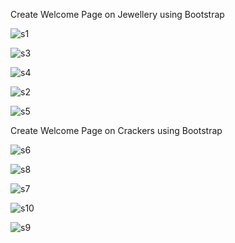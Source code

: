 

Create Welcome Page on Jewellery using Bootstrap

![s1](https://github.com/GedelaTriveni/Day-7/assets/152489814/cf5b99a5-2603-4399-a6e8-a78d9b495e0e)

![s3](https://github.com/GedelaTriveni/Day-7/assets/152489814/4b6ab4eb-6ae6-4524-8f04-706a49c4f578)

![s4](https://github.com/GedelaTriveni/Day-7/assets/152489814/2ce6c2ca-af40-4f18-8bf0-310ea527e177)

![s2](https://github.com/GedelaTriveni/Day-7/assets/152489814/d8cd529d-5e65-487b-918a-7e582aa59900)

![s5](https://github.com/GedelaTriveni/Day-7/assets/152489814/506b081b-c99c-4d6c-a809-9737777c681a)



Create Welcome Page on Crackers using Bootstrap

![s6](https://github.com/GedelaTriveni/Day-7/assets/152489814/44f30472-13ca-406a-9fec-9199109fe514)

![s8](https://github.com/GedelaTriveni/Day-7/assets/152489814/8143a3d8-4237-4a48-b442-435759d411a8)

![s7](https://github.com/GedelaTriveni/Day-7/assets/152489814/fa6c3107-14dc-4abf-bdb0-cbef834e0e3d)

![s10](https://github.com/GedelaTriveni/Day-7/assets/152489814/d3ceb72e-1b8e-4355-a830-8a0a5247fc2f)

![s9](https://github.com/GedelaTriveni/Day-7/assets/152489814/8aacab24-7b6b-480f-9675-e9ca3b212988)




